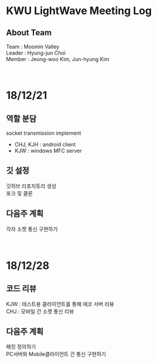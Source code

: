 KWU LightWave Meeting Log
=========================


## About Team
Team : Moomin Valley<br>
Leader : Hyung-jun Choi<br>
Member : Jeong-woo Kim, Jun-hyung Kim<br>
<br>
<br>
# 18/12/21
## 역할 분담
socket transmission implement
- CHJ, KJH : android client
- KJW : windows MFC server
## 깃 설정
깃허브 리포지토리 생성<br>
포크 및 클론<br>
## 다음주 계획
각자 소켓 통신 구현하기<br>
<br>
<br>
# 18/12/28
## 코드 리뷰
KJW : 테스트용 클라이언트를 통해 에코 서버 리뷰<br>
CHJ : 모바일 간 소켓 통신 리뷰<br>
## 다음주 계획
패킷 정의하기<br>
PC서버와 Mobile클라이언트 간 통신 구현하기<br>
